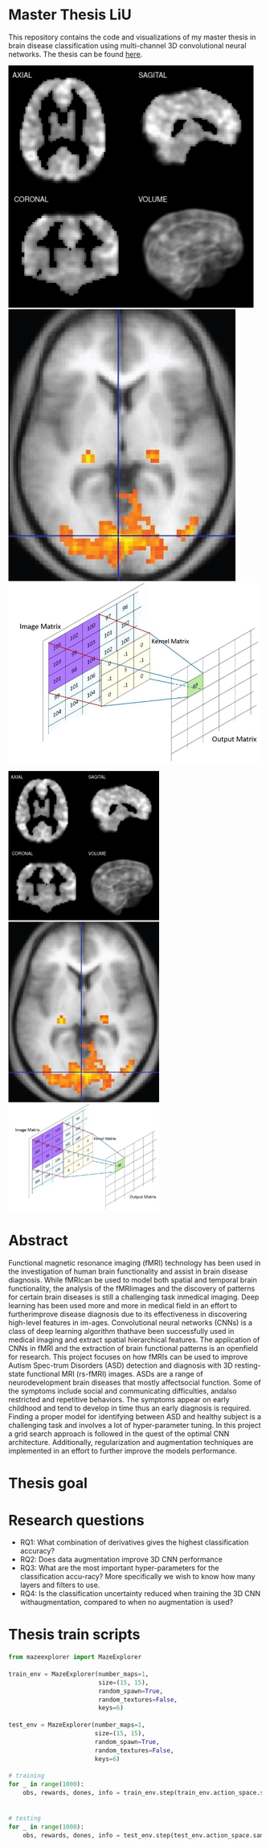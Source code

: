 # Master Thesis LiU

This repository contains the code and visualizations of my master thesis in brain disease classification using multi-channel 3D convolutional neural networks. The thesis can be found [here](https://www.diva-portal.org/smash/record.jsf?dswid=1015&pid=diva2%3A1538345&c=1&searchType=SIMPLE&language=en&query=andreas+christopoulos+charitos&af=%5B%5D&aq=%5B%5B%5D%5D&aq2=%5B%5B%5D%5D&aqe=%5B%5D&noOfRows=50&sortOrder=author_sort_asc&sortOrder2=title_sort_asc&onlyFullText=false&sf=all).


![Data](https://github.com/quartermaine/Master-Thesis/blob/main/thesis%20images/Data/degree_binarize.png) ![fMRI](https://github.com/quartermaine/Master-Thesis/blob/main/thesis%20images/Data/FMRI.jpg) ![CNN](https://github.com/quartermaine/Master-Thesis/blob/main/thesis%20images/Theory/NSjRyPyygz-derp.JPG) 

<img src="https://github.com/quartermaine/Master-Thesis/blob/main/thesis%20images/Data/degree_binarize.png" width="300" /> <img src="https://github.com/quartermaine/Master-Thesis/blob/main/thesis%20images/Data/FMRI.jpg" width="300" /> <img src="https://github.com/quartermaine/Master-Thesis/blob/main/thesis%20images/Theory/NSjRyPyygz-derp.JPG" width="300" />

# Abstract

  Functional magnetic resonance imaging (fMRI) technology has been used in the investigation of human brain functionality and assist in brain disease diagnosis. While fMRIcan be used to model both spatial and temporal brain functionality, the analysis of the fMRIimages and the discovery of patterns for certain brain diseases is still a challenging task inmedical imaging.
  Deep learning has been used more and more in medical field in an effort to furtherimprove disease diagnosis due to its effectiveness in discovering high-level features in im-ages. Convolutional neural networks (CNNs) is a class of deep learning algorithm thathave been successfully used in medical imaging and extract spatial hierarchical features. The application of CNNs in fMRI and the extraction of brain functional patterns is an openfield for research. This project focuses on how fMRIs can be used to improve Autism Spec-trum Disorders (ASD) detection and diagnosis with 3D resting-state functional MRI (rs-fMRI) images. ASDs are a range of neurodevelopment brain diseases that mostly affectsocial function. Some of the symptoms include social and communicating difficulties, andalso  restricted and repetitive behaviors. The symptoms appear on early childhood and tend to develop in time thus an early diagnosis is required.
  Finding a proper model for identifying between ASD and healthy subject is a challenging task and involves a lot of hyper-parameter tuning. In this project a grid search approach is followed in the quest of the optimal CNN architecture. Additionally, regularization and augmentation techniques are implemented in an effort to further improve the models performance.

# Thesis goal



# Research questions

- RQ1: What combination of derivatives gives the highest classification accuracy?  
- RQ2: Does data augmentation improve 3D CNN performance
- RQ3: What are the most important hyper-parameters for the classification accu-racy? More specifically we wish to know how many layers and filters to use.
- RQ4:  Is the classification uncertainty reduced when training the 3D CNN withaugmentation, compared to when no augmentation is used?

# Thesis train scripts 

```python
from mazeexplorer import MazeExplorer

train_env = MazeExplorer(number_maps=1,
                         size=(15, 15),
                         random_spawn=True,
                         random_textures=False,
                         keys=6)
              
test_env = MazeExplorer(number_maps=1,
                        size=(15, 15),
                        random_spawn=True,
                        random_textures=False,
                        keys=6)

# training
for _ in range(1000):
    obs, rewards, dones, info = train_env.step(train_env.action_space.sample())
    
    
# testing
for _ in range(1000):
    obs, rewards, dones, info = test_env.step(test_env.action_space.sample())
```



